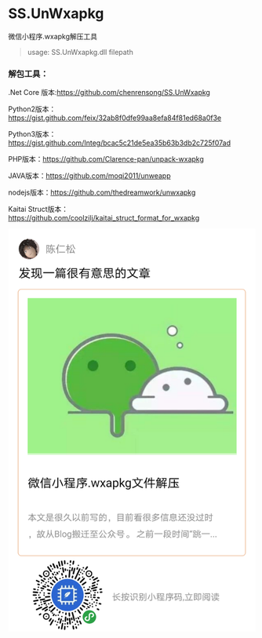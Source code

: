 # SS.UnWxapkg
微信小程序.wxapkg解压工具
> usage: SS.UnWxapkg.dll filepath

### 解包工具：
.Net Core 版本:https://github.com/chenrensong/SS.UnWxapkg

Python2版本：https://gist.github.com/feix/32ab8f0dfe99aa8efa84f81ed68a0f3e

Python3版本：https://gist.github.com/Integ/bcac5c21de5ea35b63b3db2c725f07ad

PHP版本：https://github.com/Clarence-pan/unpack-wxapkg

JAVA版本：https://github.com/moqi2011/unweapp

nodejs版本：https://github.com/thedreamwork/unwxapkg

Kaitai Struct版本：https://github.com/coolzilj/kaitai_struct_format_for_wxapkg

![](/assets/miniapp.png)